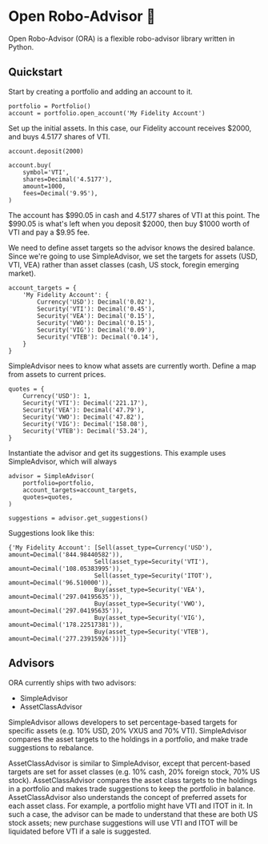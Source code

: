 # Open Robo-Advisor :robot:

Open Robo-Advisor (ORA) is a flexible robo-advisor library written in Python.

## Quickstart

Start by creating a portfolio and adding an account to it.

```
portfolio = Portfolio()
account = portfolio.open_account('My Fidelity Account')
```

Set up the initial assets. In this case, our Fidelity account receives $2000, and buys 4.5177 shares of VTI.

```
account.deposit(2000)

account.buy(
    symbol='VTI',
    shares=Decimal('4.5177'),
    amount=1000,
    fees=Decimal('9.95'),
)
```

The account has $990.05 in cash and 4.5177 shares of VTI at this point. The $990.05 is what's left when you deposit $2000, then buy $1000 worth of VTI and pay a $9.95 fee.

We need to define asset targets so the advisor knows the desired balance. Since we're going to use SimpleAdvisor, we set the targets for assets (USD, VTI, VEA) rather than asset classes (cash, US stock, foregin emerging market).

```
account_targets = {
    'My Fidelity Account': {
        Currency('USD'): Decimal('0.02'),
        Security('VTI'): Decimal('0.45'),
        Security('VEA'): Decimal('0.15'),
        Security('VWO'): Decimal('0.15'),
        Security('VIG'): Decimal('0.09'),
        Security('VTEB'): Decimal('0.14'),
    }
}
```

SimpleAdvisor nees to know what assets are currently worth. Define a map from assets to current prices.

```
quotes = {
    Currency('USD'): 1,
    Security('VTI'): Decimal('221.17'),
    Security('VEA'): Decimal('47.79'),
    Security('VWO'): Decimal('47.82'),
    Security('VIG'): Decimal('158.08'),
    Security('VTEB'): Decimal('53.24'),
}
```

Instantiate the advisor and get its suggestions. This example uses SimpleAdvisor, which will always 

```
advisor = SimpleAdvisor(
    portfolio=portfolio,
    account_targets=account_targets,
    quotes=quotes,
)

suggestions = advisor.get_suggestions()
```

Suggestions look like this:

```
{'My Fidelity Account': [Sell(asset_type=Currency('USD'), amount=Decimal('844.98440582')),
                        Sell(asset_type=Security('VTI'), amount=Decimal('108.05383995')),
                        Sell(asset_type=Security('ITOT'), amount=Decimal('96.510000')),
                        Buy(asset_type=Security('VEA'), amount=Decimal('297.04195635')),
                        Buy(asset_type=Security('VWO'), amount=Decimal('297.04195635')),
                        Buy(asset_type=Security('VIG'), amount=Decimal('178.22517381')),
                        Buy(asset_type=Security('VTEB'), amount=Decimal('277.23915926'))]}
```

## Advisors

ORA currently ships with two advisors:

* SimpleAdvisor
* AssetClassAdvisor

SimpleAdvisor allows developers to set percentage-based targets for specific assets (e.g. 10% USD, 20% VXUS and 70% VTI). SimpleAdvisor compares the asset targets to the holdings in a portfolio, and make trade suggestions to rebalance.

AssetClassAdvisor is similar to SimpleAdvisor, except that percent-based targets are set for asset classes (e.g. 10% cash, 20% foreign stock, 70% US stock). AssetClassAdvisor compares the asset class targets to the holdings in a portfolio and makes trade suggestions to keep the portfolio in balance. AssetClassAdvisor also understands the concept of preferred assets for each asset class. For example, a portfolio might have VTI and ITOT in it. In such a case, the advisor can be made to understand that these are both US stock assets; new purchase suggestions will use VTI and ITOT will be liquidated before VTI if a sale is suggested.
